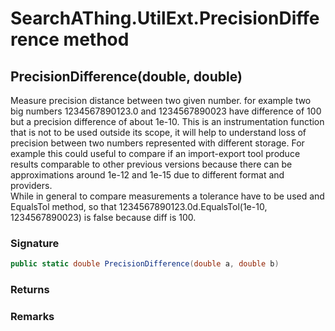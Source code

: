 # SearchAThing.UtilExt.PrecisionDifference method
## PrecisionDifference(double, double)
Measure precision distance between two given number.
            for example two big numbers 1234567890123.0 and 1234567890023
            have difference of 100 but a precision difference of about 1e-10.
            This is an instrumentation function that is not to be used outside its scope,
            it will help to understand loss of precision between two numbers represented with different storage.
            For example this could useful to compare if an import-export tool produce results comparable to other previous versions
            because there can be approximations around 1e-12 and 1e-15 due to different format and providers.  
            While in general to compare measurements a tolerance have to be used and EqualsTol method, so that
            1234567890123.0d.EqualsTol(1e-10, 1234567890023) is false because diff is 100.

### Signature
```csharp
public static double PrecisionDifference(double a, double b)
```
### Returns

### Remarks


